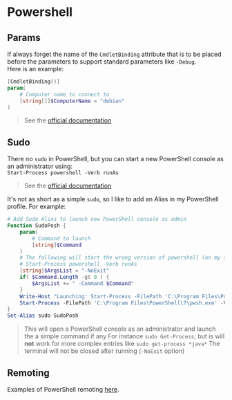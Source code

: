 # Powershell

## Params

If always forget the name of the `CmdletBinding` attribute that is to be placed before the parameters to support standard parameters like `-Debug`.  
Here is an example:  

```powershell
[CmdletBinding()]
param(
    # Computer name to connect to
    [string[]]$ComputerName = "debian"
)
```

> See the [official documentation](https://docs.microsoft.com/en-us/powershell/module/microsoft.powershell.core/about/about_functions_cmdletbindingattribute?view=powershell-7.1)  

## Sudo

There no `sudo` in PowerShell, but you can start a new PowerShell console as an administrator using:  
`Start-Process powershell -Verb runAs`  

> See the [official documentation](https://docs.microsoft.com/en-us/powershell/module/Microsoft.PowerShell.Management/Start-Process?view=powershell-7.1#example-5--start-powershell-as-an-administrator)  

It's not as short as a simple `sudo`, so I like to add an Alias in  my PowerShell profile. For example:  

```powershell
# Add Sudo Alias to launch new PowerShell console as admin
Function SudoPosh {
    param(
        # Command to launch
        [string]$Command
    )
    # The following will start the wrong version of powershell (on my system), that also points to another profile file...
    # Start-Process powershell -Verb runAs
    [string]$ArgsList = "-NoExit"
    if( $Command.Length -gt 0 ) {
        $ArgsList += " -Command $Command"
    }
    Write-Host "Launching: Start-Process -FilePath 'C:\Program Files\PowerShell\7\pwsh.exe' -Verb runAs -ArgumentList $ArgsList"
    Start-Process -FilePath 'C:\Program Files\PowerShell\7\pwsh.exe' -Verb runAs -ArgumentList $ArgsList
}
Set-Alias sudo SudoPosh
```

> This will open a PowerShell console as an administrator and launch the a simple command if any
> For instance `sudo Get-Process`; but is will **not** work for more complex entries like `sudo get-process *java*`
> The terminal will not be closed after running (`-NoExit` option)

## Remoting

Examples of PowerShell remoting [here](./remote/remoting.md).  
